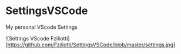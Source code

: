 # SettingsVSCode
My personal VScode Settings

![Settings VScode Fziliotti][https://github.com/Fziliotti/SettingsVSCode/blob/master/settings.jpg]
